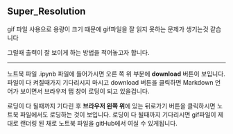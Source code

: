 ## Super_Resolution

gif 파일 사용으로 용량이 크기 떄문에 gif파일을 잘 읽지 못하는 문제가 생기는것 같습니다

그럴때 출력이 잘 보이게 하는 방법을 적어놓고자 합니다.

---

노트북 파일 .ipynb 파일에 들어가시면 오른 쪽 위 부분에 **download** 버튼이 보입니다.
파일이 다 켜질때가지 기다리시지 마시고 download 버튼을 클릭하면 Markdown 언어가 보이면서 브라우저 탭 창이 로딩이 되고 있을겁니다.

로딩이 다 될때까지 기다린 후 **브라우저 왼쪽 위**에 있는 뒤로가기 버튼을 클릭하시면 노트북 파일에서도 로딩하는 것이 보입니다.
로딩이 다 될때까지 기다리시면 gif파일이 제대로 랜더링 된 채로 노트북 파일을 gitHub에서 여실 수 있게됩니다.
